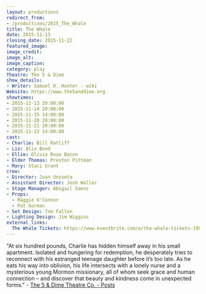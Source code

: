```yaml
---
layout: productions
redirect_from:
- /productions/2015_The_Whale
title: The Whale
date: 2015-11-13
closing_date: 2015-11-22
featured_image:
image_credit:
image_alt:
image_caption:
category: play
Theatre: The 5 & Dime
show_details:
- Writer: Samuel D. Hunter - wiki
Website: https://www.the5anddime.org
showtimes:
- 2015-11-13 20:00:00
- 2015-11-14 20:00:00
- 2015-11-15 14:00:00
- 2015-11-20 20:00:00
- 2015-11-21 20:00:00
- 2015-11-22 14:00:00
cast:
- Charlie: Bill Ratliff
- Liz: Alix Bond
- Ellie: Olivia Rose Bacon
- Elder Thomas: Preston Pittman
- Mary: Staci Grant
crew:
- Director: Juan Unzueta
- Assistant Director: Josh Waller
- Stage Manager: Abigail Saenz
- Props:
  - Maggie O'Connor
  - Pat Gorman
- Set Design: Tom Fallon
- Lighting Design: Jim Wiggins
external_links:
  The Whale Tickets: https://www.eventbrite.com/e/the-whale-tickets-19043435428
---
```

"At six hundred pounds, Charlie has hidden himself away in his small apartment. Isolated and hungering for redemption, he desperately tries to reconnect with his estranged teenage daughter before it’s too late. As he eats his way into oblivion, his life intersects with a lonely nurse and a mysterious young Mormon missionary, all of whom seek grace and human connection – and discover that beauty and kindness come in unexpected forms." - [The 5 & Dime Theatre Co. - Posts](https://www.facebook.com/The5andDime/posts/1076410805710848)

